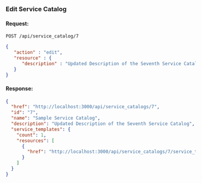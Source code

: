 ---
---

### Edit Service Catalog

#### Request:

    POST /api/service_catalog/7

``` json
{
   "action" : "edit",
   "resource" : {
      "description" : "Updated Description of the Seventh Service Catalog"
   }
}
```

#### Response:

``` json
{
  "href": "http://localhost:3000/api/service_catalogs/7",
  "id": "7",
  "name": "Sample Service Catalog",
  "description": "Updated Description of the Seventh Service Catalog",
  "service_templates": {
    "count": 1,
    "resources": [
      {
        "href": "http://localhost:3000/api/service_catalogs/7/service_templates/3"
      }
    ]
  }
}
```
